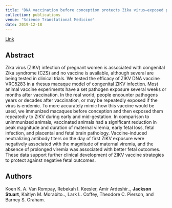 ```yaml
---
title: "DNA vaccination before conception protects Zika virus–exposed pregnant macaques against prolonged viremia and improves fetal outcomes"
collection: publications
venue: "Science Translational Medicine"
date: 2019-12-18
---
```

[Link](https://stm.sciencemag.org/content/11/523/eaay2736.short)

## Abstract
Zika virus (ZIKV) infection of pregnant women is associated with congenital Zika syndrome (CZS) and no vaccine is available, although several are being tested in clinical trials. We tested the efficacy of ZIKV DNA vaccine VRC5283 in
a rhesus macaque model of congenital ZIKV infection. Most animal vaccine experiments have a set pathogen exposure
several weeks or months after vaccination. In the real world, people encounter pathogens years or decades after
vaccination, or may be repeatedly exposed if the virus is endemic. To more accurately mimic how this vaccine
would be used, we immunized macaques before conception and then exposed them repeatedly to ZIKV during
early and mid-gestation. In comparison to unimmunized animals, vaccinated animals had a significant reduction
in peak magnitude and duration of maternal viremia, early fetal loss, fetal infection, and placental and fetal brain
pathology. Vaccine-induced neutralizing antibody titers on the day of first ZIKV exposure were negatively associated
with the magnitude of maternal viremia, and the absence of prolonged viremia was associated with better fetal
outcomes. These data support further clinical development of ZIKV vaccine strategies to protect against negative
fetal outcomes.

## Authors

Koen K. A. Van Rompay, Rebekah I. Keesler, Amir Ardeshir.., **Jackson Stuart**, Kaitlyn M. Morabito.., Lark L. Coffey, Theodore C. Pierson, and Barney S. Graham.
